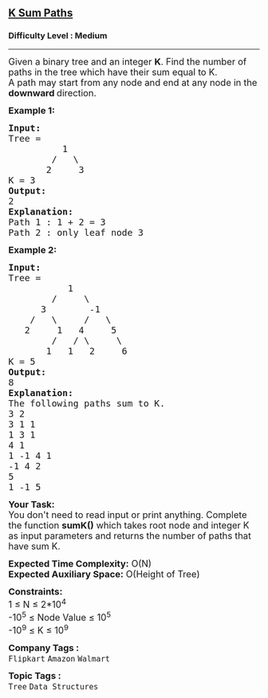 <h2><a href="https://www.geeksforgeeks.org/problems/k-sum-paths/1?page=3&company=Amazon,Microsoft&difficulty=Medium,Hard&status=unsolved&sortBy=submissions">K Sum Paths</a></h2><h3>Difficulty Level : Medium</h3><hr><div class="problems_problem_content__Xm_eO"><p><span style="font-size: 18px;">Given a binary tree and an integer <strong>K</strong>. Find the number of paths in the tree which have their sum equal to K.<br></span><span style="font-size: 18px;">A path may start from any node and end at any node in the <strong>downward </strong>direction.<br></span></p>
<p><strong><span style="font-size: 18px;">Example 1:</span></strong></p>
<pre><span style="font-size: 18px;"><strong>Input:      </strong>
Tree = 
          1                               
        /   \                          
       2     3</span>
<span style="font-size: 18px;">K = 3</span>
<span style="font-size: 18px;"><strong>Output:</strong> <br>2</span>
<span style="font-size: 18px;"><strong>Explanation:</strong>
Path 1 : 1 + 2 = 3
Path 2 : only leaf node 3</span>
</pre>
<p><strong><span style="font-size: 18px;">Example 2:</span></strong></p>
<pre><span style="font-size: 18px;"><strong>Input: </strong>
Tree = 
           1
        /     \
      3        -1
    /   \     /   \
   2     1   4     5                        
        /   / \     \                    
       1   1   2     6    
K = 5                    
<strong>Output:</strong> <br>8</span>
<span style="font-size: 18px;"><strong>Explanation:</strong>
The following paths sum to K.  
3 2 
3 1 1 
1 3 1 
4 1 
1 -1 4 1 
-1 4 2 
5 
1 -1 5 </span></pre>
<p><span style="font-size: 18px;"><strong>Your Task:</strong> &nbsp;<br>You don't need to read input or print anything. Complete the function <strong>sumK()</strong> which takes root node and integer K as input parameters and returns the number of paths that have sum K.&nbsp;</span></p>
<p><span style="font-size: 18px;"><strong>Expected Time Complexity:</strong> O(N)<br><strong>Expected Auxiliary Space:</strong> O(Height of Tree)</span></p>
<p><span style="font-size: 18px;"><strong>Constraints:</strong><br>1 ≤ N ≤ 2*10<sup>4</sup><br>-10<sup>5</sup> ≤ Node Value ≤ 10<sup>5</sup><br>-10<sup>9</sup> ≤ K ≤ 10<sup>9</sup></span></p></div><p><span style=font-size:18px><strong>Company Tags : </strong><br><code>Flipkart</code>&nbsp;<code>Amazon</code>&nbsp;<code>Walmart</code>&nbsp;<br><p><span style=font-size:18px><strong>Topic Tags : </strong><br><code>Tree</code>&nbsp;<code>Data Structures</code>&nbsp;